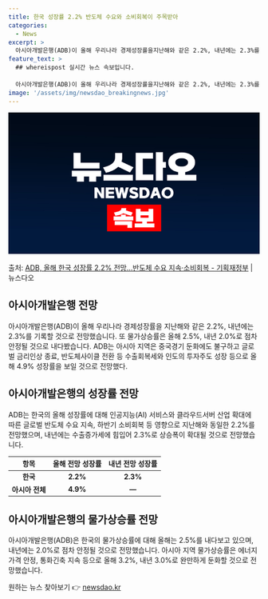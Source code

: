 ```yaml
---
title: 한국 성장률 2.2% 반도체 수요와 소비회복이 주목받아
categories:
  - News
excerpt: >
  아시아개발은행(ADB)이 올해 우리나라 경제성장률을지난해와 같은 2.2%, 내년에는 2.3%를 기록할 것으로…
feature_text: >
  ## whereispost 실시간 뉴스 속보입니다.

  아시아개발은행(ADB)이 올해 우리나라 경제성장률을지난해와 같은 2.2%, 내년에는 2.3%를 기록할 것으로…
image: '/assets/img/newsdao_breakingnews.jpg'
---
```


![뉴스다오 속보](/assets/img/newsdao_breakingnews.jpg)

<p>출처: <a href="https://newsdao.kr/3565" rel="dofollow">ADB, 올해 한국 성장률 2.2% 전망…반도체 수요 지속·소비회복 - 기획재정부</a> | 뉴스다오</p>

<h2 data-ke-size="size26">아시아개발은행 전망</h2>
<p data-ke-size="size16">아시아개발은행(ADB)이 올해 우리나라 경제성장률을 지난해와 같은 2.2%, 내년에는 2.3%를 기록할 것으로 전망했습니다. 또 물가상승률은 올해 2.5%, 내년 2.0%로 점차 안정될 것으로 내다봤습니다. ADB는 아시아 지역은 중국경기 둔화에도 불구하고 글로벌 금리인상 종료, 반도체사이클 전환 등 수출회복세와 인도의 투자주도 성장 등으로 올해 4.9% 성장률을 보일 것으로 전망했다.</p>

<h2 data-ke-size="size26">아시아개발은행의 성장률 전망</h2>
<p data-ke-size="size16">ADB는 한국의 올해 성장률에 대해 인공지능(AI) 서비스와 클라우드서버 산업 확대에 따른 글로벌 반도체 수요 지속, 하반기 소비회복 등 영향으로 지난해와 동일한 2.2%를 전망했으며, 내년에는 수출증가세에 힘입어 2.3%로 상승폭이 확대될 것으로 전망했습니다.</p>

<table>
<thead>
<tr>
<th>항목</th>
<th>올해 전망 성장률</th>
<th>내년 전망 성장률</th>
</tr>
</thead>
<tbody>
<tr>
<td style="text-align: center; height: 17px;"><b>한국</b></td>
<td style="text-align: center; height: 17px;"><b>2.2%</b></td>
<td style="text-align: center; height: 17px;"><b>2.3%</b></td>
</tr>
<tr>
<td style="text-align: center; height: 17px;"><b>아시아 전체</b></td>
<td style="text-align: center; height: 17px;"><b>4.9%</b></td>
<td style="text-align: center; height: 17px;"><b>—</b></td>
</tr>
</tbody>
</table>

<h2 data-ke-size="size26">아시아개발은행의 물가상승률 전망</h2>
<p data-ke-size="size16">아시아개발은행(ADB)은 한국의 물가상승률에 대해 올해는 2.5%를 내다보고 있으며, 내년에는 2.0%로 점차 안정될 것으로 전망했습니다. 아시아 지역 물가상승률은 에너지가격 안정, 통화긴축 지속 등으로 올해 3.2%, 내년 3.0%로 완만하게 둔화할 것으로 전망했습니다.</p> 

원하는 뉴스 찾아보기 👉 <a href="https://newsdao.kr" rel="dofollow">newsdao.kr</a>


